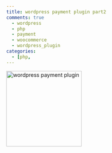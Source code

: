 ```yaml
---
title: wordpress payment plugin part2
comments: true
  - wordpress
  - php
  - payment
  - woocommerce
  - wordpress_plugin
categories: 
  - [php,
---
```


<style>
img { width: 200px; }
</style>

![wordpress payment plugin](/images/geeksesi-ir_wordpress_payment_plugin_p2.jpg "wordpress payment plugin part 2")


